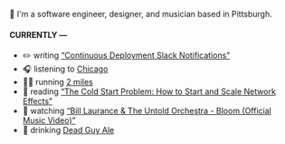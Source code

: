 👋 I'm a software engineer, designer, and musician based in Pittsburgh.

#### CURRENTLY —

* ✏️ writing [“Continuous Deployment Slack Notifications”](https://www.amoscato.com/journal/slack-deploy-notifications/)
* 🎧 listening to [Chicago](https://www.last.fm/music/Chicago/_/Make+Me+Smile+%2F+Now+More+Than+Ever+-+2002+Remaster)
* 🏃‍♂️ running [2 miles](https://www.strava.com/activities/11415062870)
* 📘 reading [“The Cold Start Problem: How to Start and Scale Network Effects”](https://www.goodreads.com/book/show/55338968-the-cold-start-problem)
* 🍿 watching [“Bill Laurance &amp; The Untold Orchestra - Bloom (Official Music Video)”](https://youtu.be/aOisxXhsXUk)
* 🍺 drinking [Dead Guy Ale](https://untappd.com/user/namoscato/checkin/1356883986)
